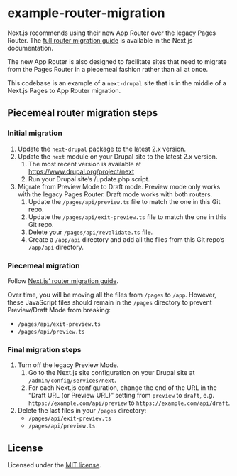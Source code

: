 # example-router-migration

Next.js recommends using their new App Router over the legacy Pages Router. The [full router migration guide](https://nextjs.org/docs/app/building-your-application/upgrading/app-router-migration) is available in the Next.js documentation.

The new App Router is also designed to facilitate sites that need to migrate from the Pages Router in a piecemeal fashion rather than all at once.

This codebase is an example of a `next-drupal` site that is in the middle of a Next.js Pages to App Router migration.

## Piecemeal router migration steps

### Initial migration

1. Update the `next-drupal` package to the latest 2.x version.
2. Update the `next` module on your Drupal site to the latest 2.x version.
   1. The most recent version is available at https://www.drupal.org/project/next
   2. Run your Drupal site’s /update.php script.
3. Migrate from Preview Mode to Draft mode. Preview mode only works with the legacy Pages Router. Draft mode works with both routers.
   1. Update the `/pages/api/preview.ts` file to match the one in this Git repo.
   2. Update the `/pages/api/exit-preview.ts` file to match the one in this Git repo.
   3. Delete your `/pages/api/revalidate.ts` file.
   4. Create a `/app/api` directory and add all the files from this Git repo’s `/app/api` directory.

### Piecemeal migration

Follow [Next.js’ router migration guide](https://nextjs.org/docs/app/building-your-application/upgrading/app-router-migration).

Over time, you will be moving all the files from `/pages` to `/app`. However, these JavaScript files should remain in the `/pages` directory to prevent Preview/Draft Mode from breaking:

- `/pages/api/exit-preview.ts`
- `/pages/api/preview.ts`

### Final migration steps

1. Turn off the legacy Preview Mode.
   1. Go to the Next.js site configuration on your Drupal site at `/admin/config/services/next`.
   2. For each Next.js configuration, change the end of the URL in the “Draft URL (or Preview URL)” setting from `preview` to `draft`, e.g. `https://example.com/api/preview` to `https://example.com/api/draft`.
2. Delete the last files in your `/pages` directory:
   - `/pages/api/exit-preview.ts`
   - `/pages/api/preview.ts`

## License

Licensed under the [MIT license](https://github.com/chapter-three/next-drupal/blob/master/LICENSE).

